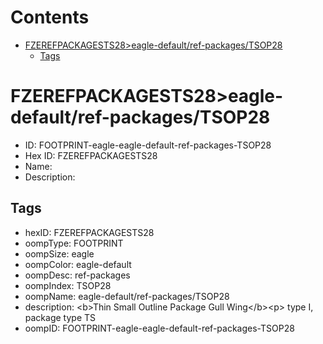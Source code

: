 



Contents
========

* [FZEREFPACKAGESTS28>eagle-default/ref-packages/TSOP28](#fzerefpackagests28eagle-defaultref-packagestsop28)
	* [Tags](#tags)

# FZEREFPACKAGESTS28>eagle-default/ref-packages/TSOP28

- ID: FOOTPRINT-eagle-eagle-default-ref-packages-TSOP28
- Hex ID: FZEREFPACKAGESTS28
- Name: 
- Description: 

## Tags

- hexID: FZEREFPACKAGESTS28
- oompType: FOOTPRINT
- oompSize: eagle
- oompColor: eagle-default
- oompDesc: ref-packages
- oompIndex: TSOP28
- oompName: eagle-default/ref-packages/TSOP28
- description: &lt;b&gt;Thin Small Outline Package Gull Wing&lt;/b&gt;&lt;p&gt;&#xD;
type I, package type TS
- oompID: FOOTPRINT-eagle-eagle-default-ref-packages-TSOP28
